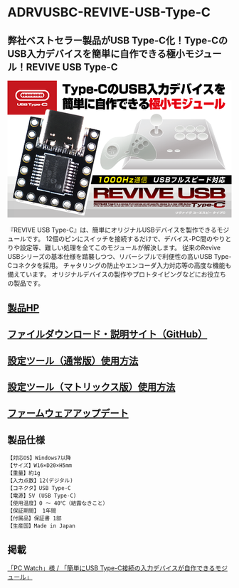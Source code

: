 # ADRVUSBC-REVIVE-USB-Type-C

## 弊社ベストセラー製品がUSB Type-C化！Type-CのUSB入力デバイスを簡単に自作できる極小モジュール！REVIVE USB Type-C

![](img/2025-03-06-14-30-04.png)

『REVIVE USB Type-C』は、簡単にオリジナルUSBデバイスを製作できるモジュールです。
12個のピンにスイッチを接続するだけで、デバイス-PC間のやりとりや設定等、難しい処理を全てこのモジュールが解決します。
従来のRevive USBシリーズの基本仕様を踏襲しつつ、リバーシブルで利便性の高いUSB Type-Cコネクタを採用。
チャタリングの防止やエンコーダ入力対応等の高度な機能も備えています。
オリジナルデバイスの製作やプロトタイピングなどにお役立ちの製品です。
 

## [製品HP](http://bit-trade-one.co.jp/adrvusbc/) 

## [ファイルダウンロード・説明サイト（GitHub）](https://github.com/bit-trade-one/ADRVUSBC-REVIVE-USB-Type-C/)  

## [設定ツール（通常版）使用方法](https://github.com/bit-trade-one/ADRVUSBC-REVIVE-USB-Type-C/blob/main/doc/%E8%A8%AD%E5%AE%9A%E3%83%84%E3%83%BC%E3%83%AB%EF%BC%88%E9%80%9A%E5%B8%B8%E7%89%88%EF%BC%89%E4%BD%BF%E7%94%A8%E6%96%B9%E6%B3%95.pdf)

## [設定ツール（マトリックス版）使用方法](https://github.com/bit-trade-one/ADRVUSBC-REVIVE-USB-Type-C/blob/main/doc/%E8%A8%AD%E5%AE%9A%E3%83%84%E3%83%BC%E3%83%AB%EF%BC%88%E3%83%9E%E3%83%88%E3%83%AA%E3%83%83%E3%82%AF%E3%82%B9%E7%89%88%EF%BC%89%E4%BD%BF%E7%94%A8%E6%96%B9%E6%B3%95.pdf)

## [ファームウェアアップデート](https://github.com/bit-trade-one/ADRVUSBC-REVIVE-USB-Type-C/blob/main/doc/%E3%83%95%E3%82%A1%E3%83%BC%E3%83%A0%E3%82%A6%E3%82%A7%E3%82%A2%E3%82%A2%E3%83%83%E3%83%97%E3%83%87%E3%83%BC%E3%83%88.pdf)

## 製品仕様
    【対応OS】Windows7以降
    【サイズ】W16×D20×H5mm
    【重量】約1g
    【入力点数】12(デジタル)
    【コネクタ】USB Type-C
    【電源】5V (USB Type-C)
    【使用温度】0 ～ 40℃（結露なきこと）
    【保証期間】 1年間
    【付属品】保証書 1部
    【生産国】Made in Japan


## 掲載

[「PC Watch」様 / 「簡単にUSB Type-C接続の入力デバイスが自作できるモジュール」](https://pc.watch.impress.co.jp/docs/news/1668429.html)

